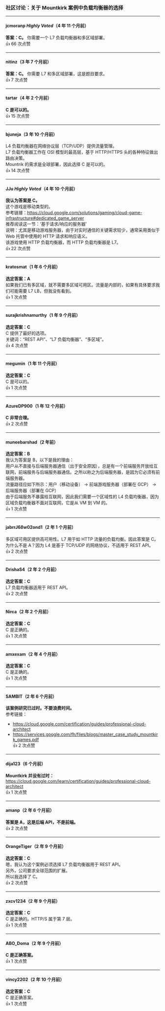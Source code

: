 ### 社区讨论：关于 Mountkirk 案例中负载均衡器的选择

---

#### jcmoranp *Highly Voted*（4 年 11 个月前）
**答案：C。** 你需要一个 L7 负载均衡器和多区域部署。  
👍 66 次点赞

---

#### nitinz（3 年 7 个月前）  
**答案：C。** 你需要 L7 和多区域部署，这是题目要求。  
👍 7 次点赞

---

#### tartar（4 年 2 个月前）  
**C 是可以的。**  
👍 15 次点赞

---

#### bjuneja（3 年 10 个月前）    
L4 负载均衡器在网络协议层（TCP/UDP）提供流量管理。    
L7 负载均衡器工作在 OSI 模型的最高层，基于 HTTP/HTTPS 头的各种特征做出路由决策。    
Mountrik 的需求是全球部署，因此选择 C 是可以的。  
👍 14 次点赞

---

#### JJu *Highly Voted*（4 年 10 个月前）  
**我认为答案是 C。**    
这个游戏是移动类型的。    
参考链接：https://cloud.google.com/solutions/gaming/cloud-game-infrastructure#dedicated_game_server    
推荐阅读这一节：‘基于请求/响应的服务器’    
说明：尤其是移动游戏服务器，由于对实时通信的关键需求较少，通常采用类似于 Web 托管中使用的 HTTP 请求和响应语义。    
该游戏使用 HTTP 负载均衡器，而 HTTP 负载均衡器是 L7。  
👍 22 次点赞

---

#### kratosmat（1 年 6 个月前）  
**选定答案：A**    
如果我们已有多区域，就不需要多区域可用区。流量是内部的，如果有具体要求我们可能需要 L7 LB，但我没有看到。  
👍 1 次点赞

---

#### surajkrishnamurthy（1 年 9 个月前）  
**选定答案：C**    
C 提供了最好的选项。    
关键词：“REST API”、“L7 负载均衡器”、“多区域”。  
👍 4 次点赞

---

#### megumin（1 年 11 个月前）  
**选定答案：C**    
C 是可以的。  
👍 1 次点赞

---

#### AzureDP900（1 年 12 个月前）  
**C 非常合理。**  
👍 2 次点赞

---

#### muneebarshad（2 年前）  
**选定答案：B**    
我认为答案是 B，以下是我的理由：    
用户从不直接与后端服务器通信（出于安全原因），总是有一个前端服务开放给互联网，前端服务与后端服务器通信。之所以称之为后端服务器，是因为它必须有前端服务器。    
流量路径应如下所示：用户（移动设备） -> 前端游戏服务器（部署在 GCP） -> 后端服务器（部署在 GCP）    
由于后端服务不暴露给互联网，因此我们需要一个区域性的 L4 负载均衡器，因为区域负载均衡器不面对互联网，它是从 VM 到 VM 的。  
👍 1 次点赞

---

#### jabrrJ68w02ond1（2 年 1 个月前）    
多区域可用区提供高可用性。L7 用于如 HTTP 流量的负载均衡。因此答案是 C。    
为什么不是 A？因为 L4 是基于 TCP/UDP 的网络协议，不适用于 REST API。  
👍 2 次点赞

---

#### DrishaS4（2 年 2 个月前）  
**选定答案：C**    
L7 负载均衡器适用于 REST API。  
👍 2 次点赞

---

#### Nirca（2 年 2 个月前）  
**选定答案：C**    
C 是正确的。  
👍 1 次点赞

---

#### amxexam（2 年 4 个月前）  
**选定答案：C**    
C 是正确的。  
👍 1 次点赞

---

#### SAMBIT（2 年 6 个月前）  
**该案例研究已过时。不要浪费时间。**    
参考链接：  
- https://cloud.google.com/certification/guides/professional-cloud-architect  
- https://services.google.com/fh/files/blogs/master_case_study_mountkirk_games.pdf  
👍 2 次点赞

---

#### dija123（6 个月前）  
**Mountkirk 并没有过时：**    
https://cloud.google.com/learn/certification/guides/professional-cloud-architect  
👍 1 次点赞

---

#### amanp（2 年 6 个月前）  
**答案是 A，这是后端 API，不是前端。**  
👍 2 次点赞

---

#### OrangeTiger（2 年 9 个月前）  
**选定答案：C**    
嗯，我认为这个案例必须选择 L7 负载均衡器用于 REST API。    
另外，公司要求全球范围的扩展。    
所以我选择了 C。  
👍 2 次点赞

---

#### zxcv1234（2 年 9 个月前）  
**选定答案：C**    
C 是正确的。HTTP/S 属于第 7 层。  
👍 1 次点赞

---

#### ABO_Doma（2 年 9 个月前）  
**C 是正确答案。**  
👍 1 次点赞

---

#### vincy2202（2 年 10 个月前）  
**选定答案：C**    
C 是正确答案。  
👍 1 次点赞
